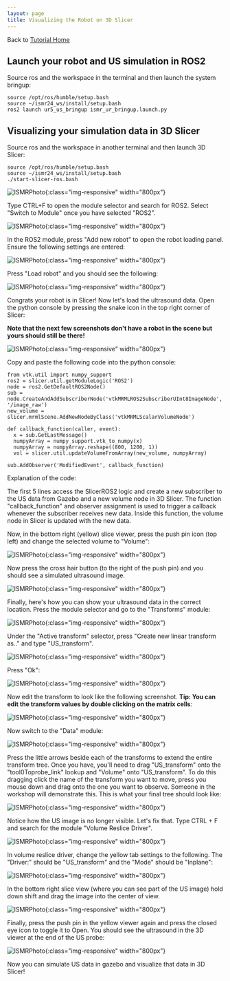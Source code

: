```yaml
---
layout: page
title: Visualizing the Robot on 3D Slicer
---
```

Back to [Tutorial Home](index)

Launch your robot and US simulation in ROS2
---------------------

Source ros and the workspace in the terminal and then launch the system bringup:
~~~~
source /opt/ros/humble/setup.bash
source ~/ismr24_ws/install/setup.bash
ros2 launch ur5_us_bringup ismr_ur_bringup.launch.py
~~~~


Visualizing your simulation data in 3D Slicer
---------------------

Source ros and the workspace in another terminal and then launch 3D Slicer:
~~~~
source /opt/ros/humble/setup.bash
source ~/ismr24_ws/install/setup.bash
./start-slicer-ros.bash
~~~~

![ISMRPhoto](images/launchSlicer.png){:class="img-responsive" width="800px"}

Type CTRL+F to open the module selector and search for ROS2. Select "Switch to Module" once you have selected "ROS2".

![ISMRPhoto](images/goToSlicerROS2.png){:class="img-responsive" width="800px"}

In the ROS2 module, press "Add new robot" to open the robot loading panel. Ensure the following settings are entered:

![ISMRPhoto](images/robotLoadingPanel.png){:class="img-responsive" width="800px"}

Press "Load robot" and you should see the following: 

![ISMRPhoto](images/robotVisualization.png){:class="img-responsive" width="800px"}

Congrats your robot is in Slicer! Now let's load the ultrasound data. Open the python console by pressing the snake icon in the top right corner of Slicer:

**Note that the next few screenshots don't have a robot in the scene but yours should still be there!**

![ISMRPhoto](images/pythonConsole.png){:class="img-responsive" width="800px"}

Copy and paste the following code into the python console:
~~~~
from vtk.util import numpy_support
ros2 = slicer.util.getModuleLogic('ROS2')
node = ros2.GetDefaultROS2Node()
sub = node.CreateAndAddSubscriberNode('vtkMRMLROS2SubscriberUInt8ImageNode', '/image_raw')
new_volume = slicer.mrmlScene.AddNewNodeByClass('vtkMRMLScalarVolumeNode')

def callback_function(caller, event):
  x = sub.GetLastMessage()
  numpyArray = numpy_support.vtk_to_numpy(x)
  numpyArray = numpyArray.reshape((800, 1200, 1))
  vol = slicer.util.updateVolumeFromArray(new_volume, numpyArray)

sub.AddObserver('ModifiedEvent', callback_function)
~~~~

Explanation of the code: 

The first 5 lines access the SlicerROS2 logic and create a new subscriber to the US data from Gazebo and a new volume node in 3D Slicer. The function "callback_function" and observer assignment is used to trigger a callback whenever the subscriber receives new data. Inside this function, the volume node in Slicer is updated with the new data.

Now, in the bottom right (yellow) slice viewer, press the push pin icon (top left) and change the selected volume to "Volume":

![ISMRPhoto](images/selectVolume.png){:class="img-responsive" width="800px"}

Now press the cross hair button (to the right of the push pin) and you should see a simulated ultrasound image. 

![ISMRPhoto](images/crossHair.png){:class="img-responsive" width="800px"}

Finally, here's how you can show your ultrasound data in the correct location. Press the module selector and go to the "Transforms" module:

![ISMRPhoto](images/switchToTransforms.png){:class="img-responsive" width="800px"}

Under the "Active transform" selector, press "Create new linear transform as.." and type "US_transform".

![ISMRPhoto](images/createNewLinearTransformAs.png){:class="img-responsive" width="800px"}

Press "Ok":

![ISMRPhoto](images/nameTransform.png){:class="img-responsive" width="800px"}

Now edit the transform to look like the following screenshot. **Tip: You can edit the transform values by double clicking on the matrix cells**: 

![ISMRPhoto](images/transformValues.png){:class="img-responsive" width="800px"}

Now switch to the "Data" module:

![ISMRPhoto](images/dataModule.png){:class="img-responsive" width="800px"}

Press the little arrows beside each of the transforms to extend the entire transform tree. Once you have, you'll need to drag "US_transform" onto the "tool0Toprobe_link" lookup and "Volume" onto "US_transform". To do this dragging
click the name of the transform you want to move, press you mouse down and drag onto the one you want to observe. Someone in the workshop will demonstrate this. This is what your final tree should look like: 

![ISMRPhoto](images/extendedTree.png){:class="img-responsive" width="800px"}

Notice how the US image is no longer visible. Let's fix that. Type CTRL + F and search for the module "Volume Reslice Driver".

![ISMRPhoto](images/volumeResliceDriver.png){:class="img-responsive" width="800px"}

In volume reslice driver, change the yellow tab settings to the following. The "Driver:" should be "US_transform" and the "Mode" should be "Inplane":

![ISMRPhoto](images/volumereslicesettings.png){:class="img-responsive" width="800px"}

In the bottom right slice view (where you can see part of the US image) hold down shift and drag the image into the center of view.  

![ISMRPhoto](images/dragtocenter.png){:class="img-responsive" width="800px"}

Finally, press the push pin in the yellow viewer again and press the closed eye icon to toggle it to Open. You should see the ultrasound in the 3D viewer at the end of the US probe:

![ISMRPhoto](images/visualizeIn3D.png){:class="img-responsive" width="800px"}

Now you can simulate US data in gazebo and visualize that data in 3D Slicer!
